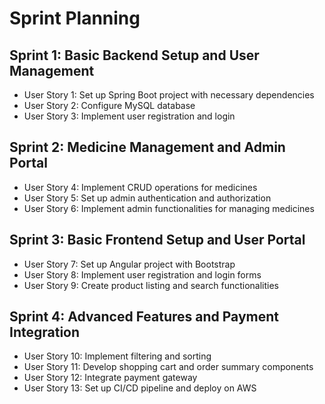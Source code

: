 # Sprint Planning

## Sprint 1: Basic Backend Setup and User Management
- User Story 1: Set up Spring Boot project with necessary dependencies
- User Story 2: Configure MySQL database
- User Story 3: Implement user registration and login

## Sprint 2: Medicine Management and Admin Portal
- User Story 4: Implement CRUD operations for medicines
- User Story 5: Set up admin authentication and authorization
- User Story 6: Implement admin functionalities for managing medicines

## Sprint 3: Basic Frontend Setup and User Portal
- User Story 7: Set up Angular project with Bootstrap
- User Story 8: Implement user registration and login forms
- User Story 9: Create product listing and search functionalities

## Sprint 4: Advanced Features and Payment Integration
- User Story 10: Implement filtering and sorting
- User Story 11: Develop shopping cart and order summary components
- User Story 12: Integrate payment gateway
- User Story 13: Set up CI/CD pipeline and deploy on AWS
